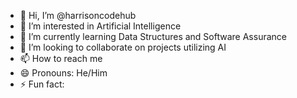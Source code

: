 - 👋 Hi, I’m @harrisoncodehub
- 👀 I’m interested in Artificial Intelligence
- 🌱 I’m currently learning Data Structures and Software Assurance 
- 💞️ I’m looking to collaborate on projects utilizing AI 
- 📫 How to reach me 
- 😄 Pronouns: He/Him 
- ⚡ Fun fact: 

<!---
harrisoncodehub/harrisoncodehub is a ✨ special ✨ repository because its `README.md` (this file) appears on your GitHub profile.
You can click the Preview link to take a look at your changes.
--->
